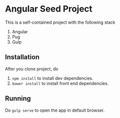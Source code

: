 # Angular Seed Project

This is a self-contained project with the following stack

1. Angular
2. Pug
3. Gulp

## Installation

After you clone project, do

1. `npm install` to install dev dependencies.
2. `bower install` to install front end dependencies.

## Running

Do `gulp serve` to open the app in default browser.

